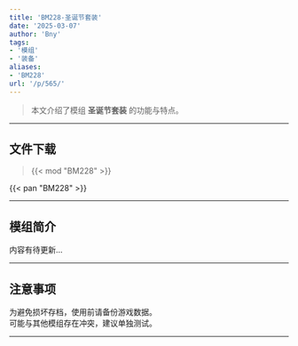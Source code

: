 ```yaml
---
title: 'BM228-圣诞节套装'
date: '2025-03-07'
author: 'Bny'
tags:
- '模组'
- '装备'
aliases:
- 'BM228'
url: '/p/565/'
---
```


> 本文介绍了模组 **圣诞节套装** 的功能与特点。

---

## 文件下载  

> {{< mod "BM228" >}}  

{{< pan "BM228" >}}  

---

## 模组简介

>  
内容有待更新...  

---

## 注意事项

>  
为避免损坏存档，使用前请备份游戏数据。  
可能与其他模组存在冲突，建议单独测试。  

---

